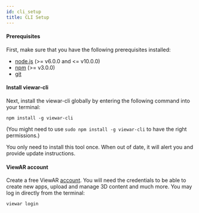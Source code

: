 ```yaml
---
id: cli_setup
title: CLI Setup
---
```


#### Prerequisites

First, make sure that you have the following prerequisites installed:

- [node.js](https://nodejs.org/en/download/) \(&gt;= v6.0.0 and &lt;= v10.0.0\)
- [npm](https://www.npmjs.com/) \(&gt;= v3.0.0\)
- [git](https://meet.google.com/linkredirect?authuser=0&dest=https%3A%2F%2Fsourceforge.net%2Fprojects%2Fgit-osx-installer%2Ffiles%2F)

#### Install viewar-cli

Next, install the viewar-cli globally by entering the following command into your terminal:

`npm install -g viewar-cli`

\(You might need to use `sudo npm install -g viewar-cli` to have the right permissions.\)

You only need to install this tool once. When out of date, it will alert you and provide update instructions.

#### ViewAR account

Create a free ViewAR [account](https://developer.viewar.com/user/register). You will need the credentials to be able to create new apps, upload and manage 3D content and much more. You may log in directly from the terminal:

`viewar login`
